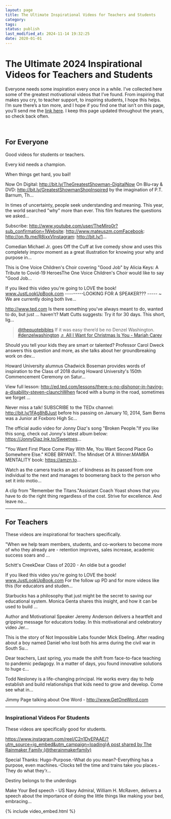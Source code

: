 ```yaml
---
layout: page
title: The Ultimate Inspirational Videos for Teachers and Students
category: 
tags: 
status: publish
last_modified_at: 2024-11-14 19:32:25
date: 2020-01-01
---
```

# The Ultimate 2024 Inspirational Videos for Teachers and Students



Everyone needs some inspiration every once in a while. I’ve collected here some of the greatest motivational videos that I’ve found. From inspiring that makes you cry, to teacher support, to inspiring students, I hope this helps. I’m sure there’s a ton more, and I hope if you find one that isn’t on this page, you’ll send me the 
[link here](mailto:jethro@transformativeprincipal.com?subject=You're%20missing%20an%20inspirational%20video!!&body=Hey%20Jethro!%20Great%20site%2C%20but%20you're%20missing%20a%20great%20inspirational%20video.%20Here's%20the%20link%3A%20). I keep this page updated throughout the years, so check back often.




















  
  




  
## For Everyone


Good videos for students or teachers.


Every kid needs a champion.

When things get hard, you bail!




  







  



Now On Digital: http://bit.ly/TheGreatestShowman-DigitalNow On Blu-ray & DVD: http://bit.ly/GreatestShowmanShopInspired by the imagination of P.T. Barnum, Th...

In times of uncertainty, people seek understanding and meaning. This year, the world searched "why" more than ever. This film features the questions we asked...

Subscribe: http://www.youtube.com/user/TheMiro0r?sub_confirmation=1Website: http://www.mateuszm.comFacebook: http://on.fb.me/R8jxxVInstagram: http://bit.ly/1...

Comedian Michael Jr. goes Off the Cuff at live comedy show and uses this completely improv moment as a great illustration for knowing your why and purpose in...

This is One Voice Children's Choir covering "Good Job" by Alicia Keys: A Tribute to Covid-19 HeroesThe One Voice Children's Choir would like to say "Good Job...

If you liked this video you're going to LOVE the book! www.JustLookUpBook.com ---------LOOKING FOR A SPEAKER??? ----- ~ We are currently doing both live...

http://www.ted.com Is there something you've always meant to do, wanted to do, but just ... haven't? Matt Cutts suggests: Try it for 30 days. This short, lig...

>[@thequotebibles](https://www.tiktok.com/@thequotebibles) 
If it was easy there’d be no Denzel Washington. 
[#denzelwashington](https://www.tiktok.com/tag/denzelwashington) 
[♬ All I Want for Christmas Is You - Mariah Carey](https://www.tiktok.com/music/All-I-Want-for-Christmas-Is-You-222454852260487168)
 
Should you tell your kids they are smart or talented? Professor Carol Dweck answers this question and more, as she talks about her groundbreaking work on dev...

Howard University alumnus Chadwick Boseman provides words of inspiration to the Class of 2018 during Howard University's 150th Commencement Ceremony on Satur...

View full lesson: http://ed.ted.com/lessons/there-s-no-dishonor-in-having-a-disability-steven-claunchWhen faced with a bump in the road, sometimes we forget ...

Never miss a talk! SUBSCRIBE to the TEDx channel: http://bit.ly/1FAg8hBJust before his passing on January 10, 2014, Sam Berns was a Junior at Foxboro High Sc...



The official audio video for Jonny Diaz's song "Broken People."If you like this song, check out Jonny's latest album below: https://JonnyDiaz.lnk.to/Sweetnes...

"You Want First Place Come Play With Me, You Want Second Place Go Somewhere Else." KOBE BRYANT. The Mindset Of A Winner.MAMBA MENTALITY book: https://amzn.to...

Watch as the camera tracks an act of kindness as its passed from one individual to the next and manages to boomerang back to the person who set it into motio...

A clip from "Remember the Titans."Assistant Coach Yoast shows that you have to do the right thing regardless of the cost. Strive for excellence. And leave no...



****


## For Teachers


These videos are inspirational for teachers specifically.


"When we help team members, students, and co-workers to become more of who they already are - retention improves, sales increase, academic success soars and ...

Schitt's CreekDear Class of 2020 - An oldie but a goodie!

If you liked this video you're going to LOVE the book! www.JustLookUpBook.com For the follow up PD and for more videos like this (for educators and studen...

Starbucks has a philosophy that just might be the secret to saving our educational system. Monica Genta shares this insight, and how it can be used to build ...



Author and Motivational Speaker Jeremy Anderson delivers a heartfelt and gripping message for educators today. In this motivational and celebratory video Jer...

This is the story of Not Impossible Labs founder Mick Ebeling. After reading about a boy named Daniel who lost both his arms during the civil war in South Su...

Dear teachers, Last spring, you made the shift from face-to-face teaching to pandemic pedagogy. In a matter of days, you found innovative solutions to huge c...

Todd Nesloney is a life-changing principal. He works every day to help establish and build relationships that kids need to grow and develop. Come see what in...

Jimmy Page talking about One Word - http://www.GetOneWord.com

****


### Inspirational Videos For Students


These videos are specifically good for students.


https://www.instagram.com/reel/C2n1DvEPAAE/?utm_source=ig_embed&utm_campaign=loading)[A post shared by The Rainmaker Family (@therainmakerfamily)](https://www.instagram.com/reel/C2n1DvEPAAE/?utm_source=ig_embed&utm_campaign=loading)
 
Special Thanks: Hugo-Purpose.-What do you mean?-Everything has a purpose, even machines.-Clocks tell the time and trains take you places.-They do what they'r...

Destiny belongs to the underdogs

Make Your Bed speech - US Navy Admiral, William H. McRaven, delivers a speech about the importance of doing the little things like making your bed, embracing...


{% include video_embed.html %}

<script async data-uid="6da1a20aed" src="https://jethrojones.kit.com/6da1a20aed/index.js"></script>